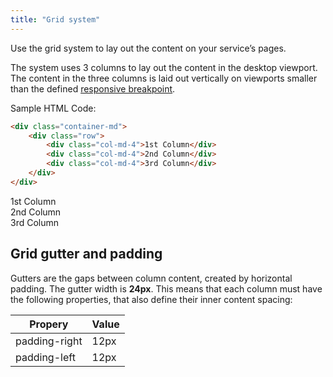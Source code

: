 ```yaml
---
title: "Grid system"
--- 
```


Use the grid system to lay out the content on your service’s pages.

The system uses 3 columns to lay out the content in the desktop viewport. The content in the three columns is laid out vertically on viewports smaller than the defined [responsive breakpoint](#p/styles.page_templates). 

Sample HTML Code:

```html
<div class="container-md">
    <div class="row">
        <div class="col-md-4">1st Column</div>
        <div class="col-md-4">2nd Column</div>
        <div class="col-md-4">3rd Column</div>
    </div>
</div>
```

<div class="example-box">
  <div class="container-md">
      <div class="row">
          <div class="col-md-4 example-box-outter"><div class="example-box-inner">1st Column</div></div>
          <div class="col-md-4 example-box-outter"><div class="example-box-inner">2nd Column</div></div>
          <div class="col-md-4 example-box-outter"><div class="example-box-inner">3rd Column</div></div>
      </div>
  </div>
</div>

## Grid gutter and padding
Gutters are the gaps between column content, created by horizontal padding. The gutter width is **24px**. This means that each column must have the following properties, that also define their  inner content spacing:

|Propery       |Value |
|--------------|------|
|padding-right | 12px |
|padding-left  | 12px |